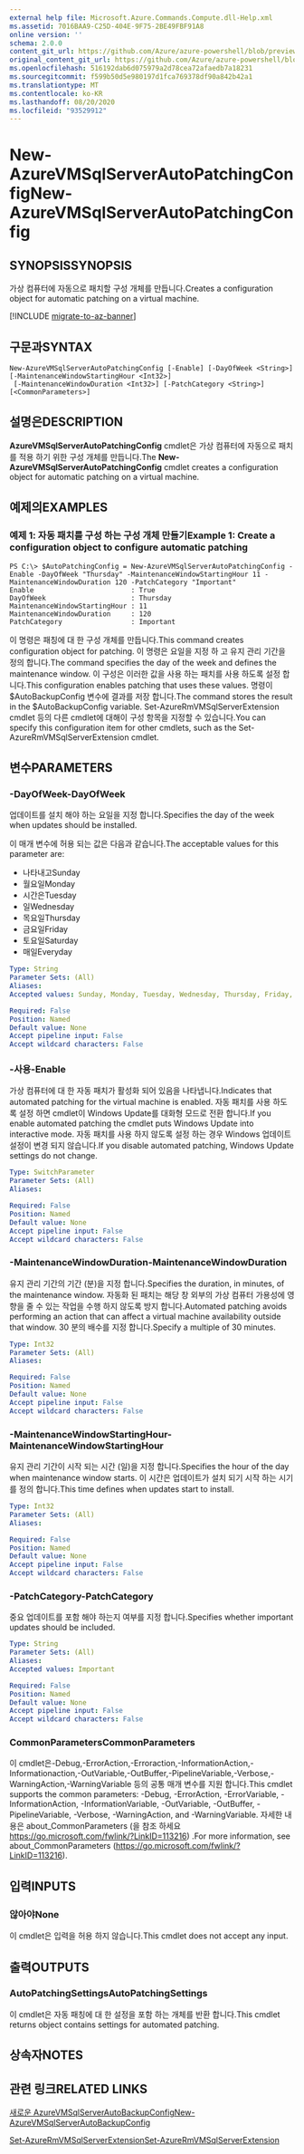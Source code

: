 ```yaml
---
external help file: Microsoft.Azure.Commands.Compute.dll-Help.xml
ms.assetid: 7016BAA9-C25D-404E-9F75-2BE49FBF91A8
online version: ''
schema: 2.0.0
content_git_url: https://github.com/Azure/azure-powershell/blob/preview/src/ResourceManager/Compute/Stack/Commands.Compute/help/New-AzureRmVMSqlServerAutoPatchingConfig.md
original_content_git_url: https://github.com/Azure/azure-powershell/blob/preview/src/ResourceManager/Compute/Stack/Commands.Compute/help/New-AzureRmVMSqlServerAutoPatchingConfig.md
ms.openlocfilehash: 516192dab6d075979a2d78cea72afaedb7a18231
ms.sourcegitcommit: f599b50d5e980197d1fca769378df90a842b42a1
ms.translationtype: MT
ms.contentlocale: ko-KR
ms.lasthandoff: 08/20/2020
ms.locfileid: "93529912"
---
```

# <span data-ttu-id="aabc1-101">New-AzureVMSqlServerAutoPatchingConfig</span><span class="sxs-lookup"><span data-stu-id="aabc1-101">New-AzureVMSqlServerAutoPatchingConfig</span></span>

## <span data-ttu-id="aabc1-102">SYNOPSIS</span><span class="sxs-lookup"><span data-stu-id="aabc1-102">SYNOPSIS</span></span>
<span data-ttu-id="aabc1-103">가상 컴퓨터에 자동으로 패치할 구성 개체를 만듭니다.</span><span class="sxs-lookup"><span data-stu-id="aabc1-103">Creates a configuration object for automatic patching on a virtual machine.</span></span>

[!INCLUDE [migrate-to-az-banner](../../includes/migrate-to-az-banner.md)]

## <span data-ttu-id="aabc1-104">구문과</span><span class="sxs-lookup"><span data-stu-id="aabc1-104">SYNTAX</span></span>

```
New-AzureVMSqlServerAutoPatchingConfig [-Enable] [-DayOfWeek <String>] [-MaintenanceWindowStartingHour <Int32>]
 [-MaintenanceWindowDuration <Int32>] [-PatchCategory <String>] [<CommonParameters>]
```

## <span data-ttu-id="aabc1-105">설명은</span><span class="sxs-lookup"><span data-stu-id="aabc1-105">DESCRIPTION</span></span>
<span data-ttu-id="aabc1-106">**AzureVMSqlServerAutoPatchingConfig** cmdlet은 가상 컴퓨터에 자동으로 패치를 적용 하기 위한 구성 개체를 만듭니다.</span><span class="sxs-lookup"><span data-stu-id="aabc1-106">The **New-AzureVMSqlServerAutoPatchingConfig** cmdlet creates a configuration object for automatic patching on a virtual machine.</span></span>

## <span data-ttu-id="aabc1-107">예제의</span><span class="sxs-lookup"><span data-stu-id="aabc1-107">EXAMPLES</span></span>

### <span data-ttu-id="aabc1-108">예제 1: 자동 패치를 구성 하는 구성 개체 만들기</span><span class="sxs-lookup"><span data-stu-id="aabc1-108">Example 1: Create a configuration object to configure automatic patching</span></span>
```
PS C:\> $AutoPatchingConfig = New-AzureVMSqlServerAutoPatchingConfig -Enable -DayOfWeek "Thursday" -MaintenanceWindowStartingHour 11 -MaintenanceWindowDuration 120 -PatchCategory "Important"
Enable                        : True
DayOfWeek                     : Thursday
MaintenanceWindowStartingHour : 11
MaintenanceWindowDuration     : 120
PatchCategory                 : Important
```

<span data-ttu-id="aabc1-109">이 명령은 패칭에 대 한 구성 개체를 만듭니다.</span><span class="sxs-lookup"><span data-stu-id="aabc1-109">This command creates configuration object for patching.</span></span>
<span data-ttu-id="aabc1-110">이 명령은 요일을 지정 하 고 유지 관리 기간을 정의 합니다.</span><span class="sxs-lookup"><span data-stu-id="aabc1-110">The command specifies the day of the week and defines the maintenance window.</span></span>
<span data-ttu-id="aabc1-111">이 구성은 이러한 값을 사용 하는 패치를 사용 하도록 설정 합니다.</span><span class="sxs-lookup"><span data-stu-id="aabc1-111">This configuration enables patching that uses these values.</span></span>
<span data-ttu-id="aabc1-112">명령이 $AutoBackupConfig 변수에 결과를 저장 합니다.</span><span class="sxs-lookup"><span data-stu-id="aabc1-112">The command stores the result in the $AutoBackupConfig variable.</span></span>
<span data-ttu-id="aabc1-113">Set-AzureRmVMSqlServerExtension cmdlet 등의 다른 cmdlet에 대해이 구성 항목을 지정할 수 있습니다.</span><span class="sxs-lookup"><span data-stu-id="aabc1-113">You can specify this configuration item for other cmdlets, such as the Set-AzureRmVMSqlServerExtension cmdlet.</span></span>

## <span data-ttu-id="aabc1-114">변수</span><span class="sxs-lookup"><span data-stu-id="aabc1-114">PARAMETERS</span></span>

### <span data-ttu-id="aabc1-115">-DayOfWeek</span><span class="sxs-lookup"><span data-stu-id="aabc1-115">-DayOfWeek</span></span>
<span data-ttu-id="aabc1-116">업데이트를 설치 해야 하는 요일을 지정 합니다.</span><span class="sxs-lookup"><span data-stu-id="aabc1-116">Specifies the day of the week when updates should be installed.</span></span>

<span data-ttu-id="aabc1-117">이 매개 변수에 허용 되는 값은 다음과 같습니다.</span><span class="sxs-lookup"><span data-stu-id="aabc1-117">The acceptable values for this parameter are:</span></span>

- <span data-ttu-id="aabc1-118">나타내고</span><span class="sxs-lookup"><span data-stu-id="aabc1-118">Sunday</span></span>
- <span data-ttu-id="aabc1-119">월요일</span><span class="sxs-lookup"><span data-stu-id="aabc1-119">Monday</span></span>
- <span data-ttu-id="aabc1-120">시간은</span><span class="sxs-lookup"><span data-stu-id="aabc1-120">Tuesday</span></span>
- <span data-ttu-id="aabc1-121">일</span><span class="sxs-lookup"><span data-stu-id="aabc1-121">Wednesday</span></span>
- <span data-ttu-id="aabc1-122">목요일</span><span class="sxs-lookup"><span data-stu-id="aabc1-122">Thursday</span></span>
- <span data-ttu-id="aabc1-123">금요일</span><span class="sxs-lookup"><span data-stu-id="aabc1-123">Friday</span></span>
- <span data-ttu-id="aabc1-124">토요일</span><span class="sxs-lookup"><span data-stu-id="aabc1-124">Saturday</span></span>
- <span data-ttu-id="aabc1-125">매일</span><span class="sxs-lookup"><span data-stu-id="aabc1-125">Everyday</span></span>

```yaml
Type: String
Parameter Sets: (All)
Aliases: 
Accepted values: Sunday, Monday, Tuesday, Wednesday, Thursday, Friday, Saturday, Everyday

Required: False
Position: Named
Default value: None
Accept pipeline input: False
Accept wildcard characters: False
```

### <span data-ttu-id="aabc1-126">-사용</span><span class="sxs-lookup"><span data-stu-id="aabc1-126">-Enable</span></span>
<span data-ttu-id="aabc1-127">가상 컴퓨터에 대 한 자동 패치가 활성화 되어 있음을 나타냅니다.</span><span class="sxs-lookup"><span data-stu-id="aabc1-127">Indicates that automated patching for the virtual machine is enabled.</span></span>
<span data-ttu-id="aabc1-128">자동 패치를 사용 하도록 설정 하면 cmdlet이 Windows Update를 대화형 모드로 전환 합니다.</span><span class="sxs-lookup"><span data-stu-id="aabc1-128">If you enable automated patching the cmdlet puts Windows Update into interactive mode.</span></span>
<span data-ttu-id="aabc1-129">자동 패치를 사용 하지 않도록 설정 하는 경우 Windows 업데이트 설정이 변경 되지 않습니다.</span><span class="sxs-lookup"><span data-stu-id="aabc1-129">If you disable automated patching, Windows Update settings do not change.</span></span>

```yaml
Type: SwitchParameter
Parameter Sets: (All)
Aliases: 

Required: False
Position: Named
Default value: None
Accept pipeline input: False
Accept wildcard characters: False
```

### <span data-ttu-id="aabc1-130">-MaintenanceWindowDuration</span><span class="sxs-lookup"><span data-stu-id="aabc1-130">-MaintenanceWindowDuration</span></span>
<span data-ttu-id="aabc1-131">유지 관리 기간의 기간 (분)을 지정 합니다.</span><span class="sxs-lookup"><span data-stu-id="aabc1-131">Specifies the duration, in minutes, of the maintenance window.</span></span>
<span data-ttu-id="aabc1-132">자동화 된 패치는 해당 창 외부의 가상 컴퓨터 가용성에 영향을 줄 수 있는 작업을 수행 하지 않도록 방지 합니다.</span><span class="sxs-lookup"><span data-stu-id="aabc1-132">Automated patching avoids performing an action that can affect a virtual machine availability outside that window.</span></span>
<span data-ttu-id="aabc1-133">30 분의 배수를 지정 합니다.</span><span class="sxs-lookup"><span data-stu-id="aabc1-133">Specify a multiple of 30 minutes.</span></span>

```yaml
Type: Int32
Parameter Sets: (All)
Aliases: 

Required: False
Position: Named
Default value: None
Accept pipeline input: False
Accept wildcard characters: False
```

### <span data-ttu-id="aabc1-134">-MaintenanceWindowStartingHour</span><span class="sxs-lookup"><span data-stu-id="aabc1-134">-MaintenanceWindowStartingHour</span></span>
<span data-ttu-id="aabc1-135">유지 관리 기간이 시작 되는 시간 (일)을 지정 합니다.</span><span class="sxs-lookup"><span data-stu-id="aabc1-135">Specifies the hour of the day when maintenance window starts.</span></span>
<span data-ttu-id="aabc1-136">이 시간은 업데이트가 설치 되기 시작 하는 시기를 정의 합니다.</span><span class="sxs-lookup"><span data-stu-id="aabc1-136">This time defines when updates start to install.</span></span>

```yaml
Type: Int32
Parameter Sets: (All)
Aliases: 

Required: False
Position: Named
Default value: None
Accept pipeline input: False
Accept wildcard characters: False
```

### <span data-ttu-id="aabc1-137">-PatchCategory</span><span class="sxs-lookup"><span data-stu-id="aabc1-137">-PatchCategory</span></span>
<span data-ttu-id="aabc1-138">중요 업데이트를 포함 해야 하는지 여부를 지정 합니다.</span><span class="sxs-lookup"><span data-stu-id="aabc1-138">Specifies whether important updates should be included.</span></span>

```yaml
Type: String
Parameter Sets: (All)
Aliases: 
Accepted values: Important

Required: False
Position: Named
Default value: None
Accept pipeline input: False
Accept wildcard characters: False
```

### <span data-ttu-id="aabc1-139">CommonParameters</span><span class="sxs-lookup"><span data-stu-id="aabc1-139">CommonParameters</span></span>
<span data-ttu-id="aabc1-140">이 cmdlet은-Debug,-ErrorAction,-Erroraction,-InformationAction,-Informationaction,-OutVariable,-OutBuffer,-PipelineVariable,-Verbose,-WarningAction,-WarningVariable 등의 공통 매개 변수를 지원 합니다.</span><span class="sxs-lookup"><span data-stu-id="aabc1-140">This cmdlet supports the common parameters: -Debug, -ErrorAction, -ErrorVariable, -InformationAction, -InformationVariable, -OutVariable, -OutBuffer, -PipelineVariable, -Verbose, -WarningAction, and -WarningVariable.</span></span> <span data-ttu-id="aabc1-141">자세한 내용은 about_CommonParameters (을 참조 하세요 https://go.microsoft.com/fwlink/?LinkID=113216) .</span><span class="sxs-lookup"><span data-stu-id="aabc1-141">For more information, see about_CommonParameters (https://go.microsoft.com/fwlink/?LinkID=113216).</span></span>

## <span data-ttu-id="aabc1-142">입력</span><span class="sxs-lookup"><span data-stu-id="aabc1-142">INPUTS</span></span>

### <span data-ttu-id="aabc1-143">않아야</span><span class="sxs-lookup"><span data-stu-id="aabc1-143">None</span></span>
<span data-ttu-id="aabc1-144">이 cmdlet은 입력을 허용 하지 않습니다.</span><span class="sxs-lookup"><span data-stu-id="aabc1-144">This cmdlet does not accept any input.</span></span>

## <span data-ttu-id="aabc1-145">출력</span><span class="sxs-lookup"><span data-stu-id="aabc1-145">OUTPUTS</span></span>

### <span data-ttu-id="aabc1-146">AutoPatchingSettings</span><span class="sxs-lookup"><span data-stu-id="aabc1-146">AutoPatchingSettings</span></span>
<span data-ttu-id="aabc1-147">이 cmdlet은 자동 패칭에 대 한 설정을 포함 하는 개체를 반환 합니다.</span><span class="sxs-lookup"><span data-stu-id="aabc1-147">This cmdlet returns object contains settings for automated patching.</span></span>

## <span data-ttu-id="aabc1-148">상속자</span><span class="sxs-lookup"><span data-stu-id="aabc1-148">NOTES</span></span>

## <span data-ttu-id="aabc1-149">관련 링크</span><span class="sxs-lookup"><span data-stu-id="aabc1-149">RELATED LINKS</span></span>

[<span data-ttu-id="aabc1-150">새로운 AzureVMSqlServerAutoBackupConfig</span><span class="sxs-lookup"><span data-stu-id="aabc1-150">New-AzureVMSqlServerAutoBackupConfig</span></span>](./New-AzureVMSqlServerAutoBackupConfig.md)

[<span data-ttu-id="aabc1-151">Set-AzureRmVMSqlServerExtension</span><span class="sxs-lookup"><span data-stu-id="aabc1-151">Set-AzureRmVMSqlServerExtension</span></span>](./Set-AzureRMVMSqlServerExtension.md)


